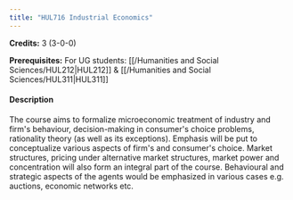 ```yaml
---
title: "HUL716 Industrial Economics"
---
```

**Credits:** 3 (3-0-0)

**Prerequisites:** For UG students: [[/Humanities and Social Sciences/HUL212|HUL212]] & [[/Humanities and Social Sciences/HUL311|HUL311]]

#### Description
The course aims to formalize microeconomic treatment of industry and firm's behaviour, decision-making in consumer's choice problems, rationality theory (as well as its exceptions). Emphasis will be put to conceptualize various aspects of firm's and consumer's choice. Market structures, pricing under alternative market structures, market power and concentration will also form an integral part of the course. Behavioural and strategic aspects of the agents would be emphasized in various cases e.g. auctions, economic networks etc.